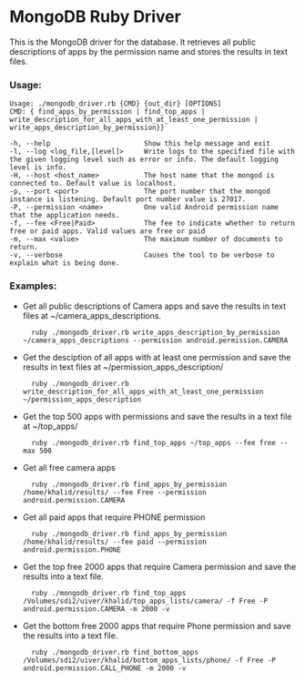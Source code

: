 # MongoDB Ruby Driver
This is the MongoDB driver for the database. It retrieves all public descriptions of apps by the permission name and stores the results in text files.
### Usage:

    Usage: ./mongodb_driver.rb {CMD} {out_dir} [OPTIONS]
    CMD: { find_apps_by_permission | find_top_apps | write_description_for_all_apps_with_at_least_one_permission | write_apps_description_by_permission}}
    
    -h, --help                       Show this help message and exit
    -l, --log <log_file,[level]>     Write logs to the specified file with the given logging level such as error or info. The default logging level is info.
    -H, --host <host_name>           The host name that the mongod is connected to. Default value is localhost.
    -p, --port <port>                The port number that the mongod instance is listening. Default port number value is 27017.
    -P, --permission <name>          One valid Android permission name that the application needs.
    -f, --fee <Free|Paid>            The fee to indicate whether to return free or paid apps. Valid values are free or paid
    -m, --max <value>                The maximum number of documents to return.
    -v, --verbose                    Causes the tool to be verbose to explain what is being done.

### Examples:

- Get all public descriptions of Camera apps and save the results in text files at ~/camera_apps_descriptions.

        ruby ./mongodb_driver.rb write_apps_description_by_permission ~/camera_apps_descriptions --permission android.permission.CAMERA

- Get the desciption of all apps with at least one permission and save the results in text files at ~/permission_apps_description/

        ruby ./mongodb_driver.rb write_description_for_all_apps_with_at_least_one_permission ~/permission_apps_description

- Get the top 500 apps with permissions and save the results in a text file at ~/top_apps/

        ruby ./mongodb_driver.rb find_top_apps ~/top_apps --fee free --max 500
		
- Get all free camera apps
    
	    ruby ./mongodb_driver.rb find_apps_by_permission /home/khalid/results/ --fee Free --permission android.permission.CAMERA

- Get all paid apps that require PHONE permission

	    ruby ./mongodb_driver.rb find_apps_by_permission /home/khalid/results/ --fee paid --permission android.permission.PHONE

- Get the top free 2000 apps that require Camera permission and save the results into a text file.

        ruby ./mongodb_driver.rb find_top_apps /Volumes/sdi2/uiver/khalid/top_apps_lists/camera/ -f Free -P android.permission.CAMERA -m 2000 -v

- Get the bottom free 2000 apps that require Phone permission and save the results into a text file.
            
        ruby ./mongodb_driver.rb find_bottom_apps /Volumes/sdi2/uiver/khalid/bottom_apps_lists/phone/ -f Free -P android.permission.CALL_PHONE -m 2000 -v

